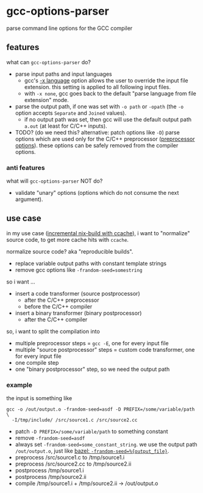 # gcc-options-parser

parse command line options for the GCC compiler

## features

what can `gcc-options-parser` do?

* parse input paths and input languages
  * gcc's [-x language](https://gcc.gnu.org/onlinedocs/gcc/Overall-Options.html) option allows the user to override the input file extension. this setting is applied to all following input files.
  * with `-x none`, gcc goes back to the default "parse language from file extension" mode.
* parse the output path, if one was set with `-o path` or `-opath` (the `-o` option accepts `Separate` and `Joined` values).
  * if no output path was set, then gcc will use the default output path `a.out` (at least for C/C++ inputs).
* TODO? (do we need this? alternative: patch options like `-D`) parse options which are used only for the C/C++ preprocessor ([preprocessor options](https://gcc.gnu.org/onlinedocs/gcc/Preprocessor-Options.html)). these options can be safely removed from the compiler options.

### anti features

what will `gcc-options-parser` NOT do?

* validate "unary" options (options which do not consume the next argument).

## use case

in my use case ([incremental nix-build with ccache](https://nixos.wiki/wiki/CCache)),
i want to "normalize" source code,
to get more cache hits with `ccache`.

normalize source code? aka "reproducible builds".

* replace variable output paths with constant template strings
* remove gcc options like `-frandom-seed=somestring`

so i want ...

* insert a code transformer (source postprocessor)
  * after the C/C++ preprocessor
  * before the C/C++ compiler
* insert a binary transformer (binary postprocessor)
  * after the C/C++ compiler

so, i want to split the compilation into

* multiple preprocessor steps = `gcc -E`, one for every input file
* multiple "source postprocessor" steps = custom code transformer, one for every input file
* one compile step
* one "binary postprocessor" step, so we need the output path

### example

the input is something like

```
gcc -o /out/output.o -frandom-seed=asdf -D PREFIX=/some/variable/path \
  -I/tmp/include/ /src/source1.c /src/source2.cc
```

* patch `-D PREFIX=/some/variable/path` to something constant
* remove `-frandom-seed=asdf`
* always set `-frandom-seed=some_constant_string`. we use the output path `/out/output.o`, just like [bazel: `-frandom-seed=%{output_file}`](https://github.com/bazelbuild/bazel/issues/6540).
* preprocess /src/source1.c to /tmp/source1.i
* preprocess /src/source2.cc to /tmp/source2.ii
* postprocess /tmp/source1.i
* postprocess /tmp/source2.ii
* compile /tmp/source1.i + /tmp/source2.ii &rarr; /out/output.o
